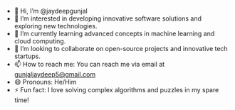 - 👋 Hi, I’m @jaydeepgunjal
- 👀 I’m interested in developing innovative software solutions and exploring new technologies.
- 🌱 I’m currently learning advanced concepts in machine learning and cloud computing.
- 💞️ I’m looking to collaborate on open-source projects and innovative tech startups.
- 📫 How to reach me: You can reach me via email at gunjaljaydeep5@gmail.com 
- 😄 Pronouns: He/Him
- ⚡ Fun fact: I love solving complex algorithms and puzzles in my spare time!


<!---
jaydeepgunjal/jaydeepgunjal is a ✨ special ✨ repository because its `README.md` (this file) appears on your GitHub profile.
You can click the Preview link to take a look at your changes.
--->

